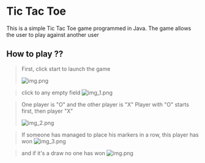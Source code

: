 # Tic Tac Toe

This is a simple Tic Tac Toe game programmed in Java. The game allows the 
user to play against another user

## How to play ??

> First, click start to launch the game
> 
>![img.png](menu.png)

> click to any empty field
> ![img_1.png](gui.png)

> One player is "O" and the other player is "X"
> Player with "O" starts first, then player "X"
> 
> ![img_2.png](play.png)

> If someone has managed to place his markers in a row, this player has won
> ![img_3.png](winner.png)

> and if it's a draw no one has won
> ![img.png](img.png)
>
> 